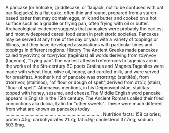 A pancake (or hotcake, griddlecake, or flapjack, not to be confused with oat bar flapjacks) is a flat cake, often thin and round, prepared from a starch-based batter that may contain eggs, milk and butter and cooked on a hot surface such as a griddle or frying pan, often frying with oil or butter. Archaeological evidence suggests that pancakes were probably the earliest and most widespread cereal food eaten in prehistoric societies.
Pancakes may be served at any time of the day or year with a variety of toppings or fillings, but they have developed associations with particular times and toppings in different regions.
History
The Ancient Greeks made pancakes called τηγανίτης or ταγηνίας (tagēnias) all words deriving from τάγηνον (tagēnon), "frying pan".The earliest attested references to tagenias are in the works of the 5th-century BC poets Cratinus and Magnes.Tagenites were made with wheat flour, olive oil, honey, and curdled milk, and were served for breakfast. Another kind of pancake was σταιτίτης (staititēs), from σταίτινος (staitinos), "of flour or dough of spelt",derived from σταῖς (stais), "flour of spelt". Athenaeus mentions, in his Deipnosophistae, staititas topped with honey, sesame, and cheese.The Middle English word pancake appears in English in the 15th century.
The Ancient Romans called their fried concoctions alia dulcia, Latin for "other sweets". These were much different from what are known as pancakes today.
............................................................................
Nutrition facts:
158 calories;
protein 4.5g; 
carbohydrates 21.7g; 
fat 5.9g; 
cholesterol 37.7mg; 
sodium 503.6mg.